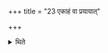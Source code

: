 +++
title = "23 एकाहं वा प्रयायात्"

+++

<details><summary>थिते</summary>

23. Or even a wanderer should go out of his house for one day before he establishes fires.
</details>
